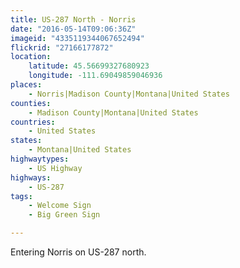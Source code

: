 ```yaml
---
title: US-287 North - Norris
date: "2016-05-14T09:06:36Z"
imageid: "4335119344067652494"
flickrid: "27166177872"
location:
    latitude: 45.56699327680923
    longitude: -111.69049859046936
places:
    - Norris|Madison County|Montana|United States
counties:
    - Madison County|Montana|United States
countries:
    - United States
states:
    - Montana|United States
highwaytypes:
    - US Highway
highways:
    - US-287
tags:
    - Welcome Sign
    - Big Green Sign

---
```

Entering Norris on US-287 north.